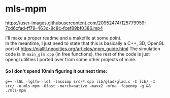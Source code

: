 # mls-mpm

https://user-images.githubusercontent.com/20952474/125779959-7cd6cfad-ff79-463d-8c8c-fcef89bf0386.mp4

I'll make a proper readme and a makefile at some point.  
In the meantime, I just need to state that this is basically a C++, 3D, OpenGL port of https://nialltl.neocities.org/articles/mpm_guide.html
The simulation code is in `main_glm.cpp` (in free functions), the rest of the code is just opengl utilities I ported over from some other projects of mine.

#### So I don't spend 10min figuring it out next time:
`g++ -lGL -lglfw -ldl -lassimp src/*.cpp lib/glad/glad.c -I lib/ -I src/ -o mls-mpm -Ofast -march=native -mavx2 -mfma -fopenmp -g && ./mls-mpm`
